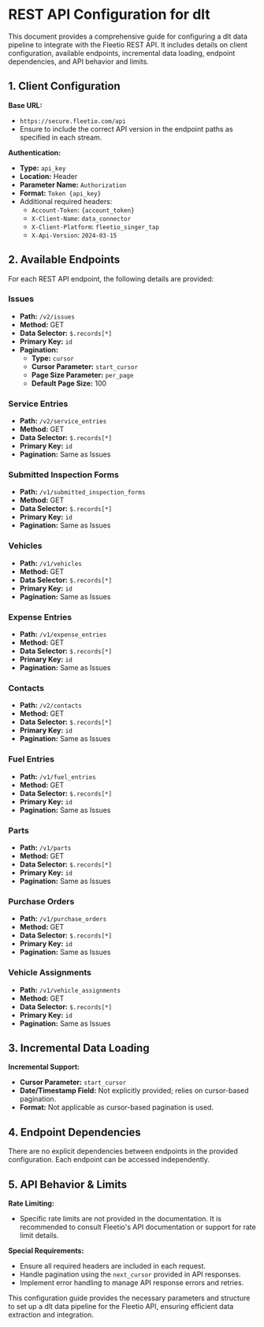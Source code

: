 # REST API Configuration for dlt

This document provides a comprehensive guide for configuring a dlt data pipeline to integrate with the Fleetio REST API. It includes details on client configuration, available endpoints, incremental data loading, endpoint dependencies, and API behavior and limits.

## 1. Client Configuration

**Base URL:**
- `https://secure.fleetio.com/api`
- Ensure to include the correct API version in the endpoint paths as specified in each stream.

**Authentication:**
- **Type:** `api_key`
- **Location:** Header
- **Parameter Name:** `Authorization`
- **Format:** `Token {api_key}`
- Additional required headers:
  - `Account-Token`: `{account_token}`
  - `X-Client-Name`: `data_connector`
  - `X-Client-Platform`: `fleetio_singer_tap`
  - `X-Api-Version`: `2024-03-15`

## 2. Available Endpoints

For each REST API endpoint, the following details are provided:

### Issues
- **Path:** `/v2/issues`
- **Method:** GET
- **Data Selector:** `$.records[*]`
- **Primary Key:** `id`
- **Pagination:**
  - **Type:** `cursor`
  - **Cursor Parameter:** `start_cursor`
  - **Page Size Parameter:** `per_page`
  - **Default Page Size:** 100

### Service Entries
- **Path:** `/v2/service_entries`
- **Method:** GET
- **Data Selector:** `$.records[*]`
- **Primary Key:** `id`
- **Pagination:** Same as Issues

### Submitted Inspection Forms
- **Path:** `/v1/submitted_inspection_forms`
- **Method:** GET
- **Data Selector:** `$.records[*]`
- **Primary Key:** `id`
- **Pagination:** Same as Issues

### Vehicles
- **Path:** `/v1/vehicles`
- **Method:** GET
- **Data Selector:** `$.records[*]`
- **Primary Key:** `id`
- **Pagination:** Same as Issues

### Expense Entries
- **Path:** `/v1/expense_entries`
- **Method:** GET
- **Data Selector:** `$.records[*]`
- **Primary Key:** `id`
- **Pagination:** Same as Issues

### Contacts
- **Path:** `/v2/contacts`
- **Method:** GET
- **Data Selector:** `$.records[*]`
- **Primary Key:** `id`
- **Pagination:** Same as Issues

### Fuel Entries
- **Path:** `/v1/fuel_entries`
- **Method:** GET
- **Data Selector:** `$.records[*]`
- **Primary Key:** `id`
- **Pagination:** Same as Issues

### Parts
- **Path:** `/v1/parts`
- **Method:** GET
- **Data Selector:** `$.records[*]`
- **Primary Key:** `id`
- **Pagination:** Same as Issues

### Purchase Orders
- **Path:** `/v1/purchase_orders`
- **Method:** GET
- **Data Selector:** `$.records[*]`
- **Primary Key:** `id`
- **Pagination:** Same as Issues

### Vehicle Assignments
- **Path:** `/v1/vehicle_assignments`
- **Method:** GET
- **Data Selector:** `$.records[*]`
- **Primary Key:** `id`
- **Pagination:** Same as Issues

## 3. Incremental Data Loading

**Incremental Support:**
- **Cursor Parameter:** `start_cursor`
- **Date/Timestamp Field:** Not explicitly provided; relies on cursor-based pagination.
- **Format:** Not applicable as cursor-based pagination is used.

## 4. Endpoint Dependencies

There are no explicit dependencies between endpoints in the provided configuration. Each endpoint can be accessed independently.

## 5. API Behavior & Limits

**Rate Limiting:**
- Specific rate limits are not provided in the documentation. It is recommended to consult Fleetio's API documentation or support for rate limit details.

**Special Requirements:**
- Ensure all required headers are included in each request.
- Handle pagination using the `next_cursor` provided in API responses.
- Implement error handling to manage API response errors and retries.

This configuration guide provides the necessary parameters and structure to set up a dlt data pipeline for the Fleetio API, ensuring efficient data extraction and integration.